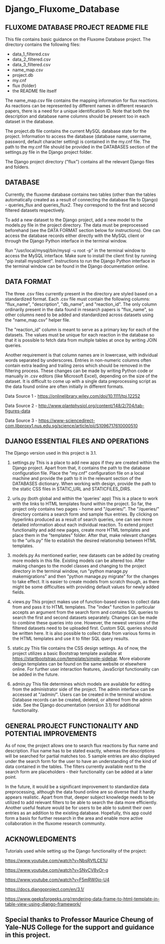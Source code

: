 # Django_Fluxome_Database

FLUXOME DATABASE PROJECT README FILE
------------------------------------
This file contains basic guidance on the Fluxome Database project.
The directory contains the following files:
- data_1_filtered.csv
- data_2_filtered.csv
- data_3_filtered.csv
- name_map.csv
- project.db
- my.cnf
- flux (folder)
- the README file itself

The name_map.csv file contains the mapping information for flux reactions. As reactions can be represented by different names in different research papers, there is a need for a unique identification ID. Note that both the description and database name columns should be present too in each dataset in the database.

The project.db file contains the current MySQL database state for the project. Information to access the database (database name, username, password, default character setting) is contained in the my.cnf file. The path to the my.cnf file should be provided in the DATABASES section of the settings.py file in the Django project folder.

The Django project directory ("flux") contains all the relevant Django files and folders.


DATABASE
------------------------------------
Currently, the fluxome database contains two tables (other than the tables automatically created as a result of connecting the database file to Django) - queries_flux and queries_flux2. They correspond to the first and second filtered datasets respectively.

To add a new dataset to the Django project, add a new model to the models.py file in the project directory. The data must be preprocessed beforehand (see the DATA FORMAT section below for instructions). One can access the database records either directly with the MySQL client or through the Django Python interface in the terminal window. 

Run "/usr/local/mysql/bin/mysql -u root -p" in the terminal window to access the MySQL interface. Make sure to install the client first by running "pip install mysqlclient". Instructions to run the Django Python interface in the terminal window can be found in the Django documentation online.


DATA FORMAT
------------------------------------
The three .csv files currently present in the directory are styled based on a standardized format. Each .csv file must contain the following columns: "flux_name", "description", "db_name", and "reaction_id". The only column ordinarily present in the data found in research papers is "flux_name", so other columns need to be added and standardized across datasets using the "name_map.csv" helper file.

The "reaction_id" column is meant to serve as a primary key for each of the datasets. The values must be unique for each reaction in the database so that it is possible to fetch data from multiple tables at once by writing JOIN queries.

Another requirement is that column names are in lowercase, with individual words separated by underscores. Entries in non-numeric columns often contain extra leading and trailing zeros which should be removed in the filtering process. These changes can be made by writing Python code or manually in .csv editors (like Microsoft Excel), depending on the size of the dataset. It is difficult to come up with a single data preprocessing script as the data found online are often initially in different formats.

Data Source 1 - https://onlinelibrary.wiley.com/doi/10.1111/tpj.12252

Data Source 2 - http://www.plantphysiol.org/content/148/2/704/tab-figures-data

Data Source 3 - https://www-sciencedirect-com.libproxy1.nus.edu.sg/science/article/pii/S1096717610000510


DJANGO ESSENTIAL FILES AND OPERATIONS
------------------------------------

The Django version used in this project is 3.1.

1. settings.py
This is a place to add new apps if they are created within the Django project. Apart from that, it contains the path to the database configuration file. Place the "my.cnf" configuration file on a local machine and provide the path to it in the relevant section of the DATABASES dictionary. When working with design, provide the path to the static CSS files in STATIC_URL and STATICFILES_DIRS.

2. urls.py (both global and within the 'queries' app)
This is a place to work with the links to HTML templates found within the project. So far, the project only contains two pages - home and "/queries/". The "/queries/" directory contains a search form and sample flux entries. By clicking on hyperlinks produced as a result of search queries, one can see more detailed information about each individual reaction. To extend project functionality and add new pages, create more HTML templates and place them in the "templates" folder. After that, make relevant changes to the "urls.py" file to establish the desired relationship between HTML templates.

3. models.py
As mentioned earlier, new datasets can be added by creating more models in this file. Existing models can be altered too. After making changes to the model classes and changing to the project directory in the terminal window, run "python manage.py makemigrations" and then "python manage.py migrate" for the changes to take effect. It is easier to create models from scratch though, as there might be some difficulties with providing default values for newly added fields.

4. views.py
This project makes use of function-based views to collect data from and pass it to HTML templates. The "index" function in particular accepts an argument from the search form and contains SQL queries to search the first and second datasets separately. Changes can be made to combine these queries into one. However, the newest versions of the filtered datasets need to be uploaded first. Custom SQL queries should be written here. It is also possible to collect data from various forms in the HTML templates and use it to filter SQL query results.

5. static.py
This file contains the CSS design settings. As of now, the project utilizes a basic Bootstrap template available at https://startbootstrap.com/template/simple-sidebar. More elaborate design templates can be found on the same website or elsewhere online. For further user interaction features, JavaScript functionality can be added in the future.

6. admin.py
This file determines which models are available for editing from the administrator side of the project. The admin interface can be accessed at "/admin/". Users can be created in the terminal window. Database records can be created, deleted, or altered from the admin side. See the Django documentation (version 3.1) for additional functionality.


GENERAL PROJECT FUNCTIONALITY AND POTENTIAL IMPROVEMENTS
------------------------------------
As of now, the project allows one to search flux reactions by flux name and description. Flux name has to be stated exactly, whereas the descriptions will be searched for partial matches too. 5 sample entries are also displayed under the search form for the user to have an understanding of the kind of data contained in the tables. The filters currently available next to the search form are placeholders - their functionality can be added at a later point.

In the future, it would be a significant improvement to standardize data preprocessing, although the data found online are so diverse that it hardly appears realistic. Apart from that, deeper subject knowledge needs to be utilized to add relevant filters to be able to search the data more efficiently. Another useful feature would be for users to be able to submit their own entries as an addition to the existing database. Hopefully, this app could form a basis for further research in the area and enable more active collaboration in the fluxome research community.


ACKNOWLEDGMENTS
------------------------------------
Tutorials used while setting up the Django functionality of the project:

https://www.youtube.com/watch?v=NbsRVfLCE1U

https://www.youtube.com/watch?v=SNyCV8vOr-g

https://www.youtube.com/watch?v=F5mRW0jo-U4

https://docs.djangoproject.com/en/3.1/

https://www.geeksforgeeks.org/rendering-data-frame-to-html-template-in-table-view-using-django-framework/

Special thanks to Professor Maurice Cheung of Yale-NUS College for the support and guidance in this project.
------------------------------------



